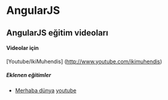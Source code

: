 # AngularJS

## AngularJS eğitim videoları


#### Videolar için

[Youtube/IkiMuhendis] (http://www.youtube.com/ikimuhendis)

##### Eklenen eğitimler

- [Merhaba dünya](examples/helloWorld) [youtube](http://www.youtube.com/ikimuhendis)

